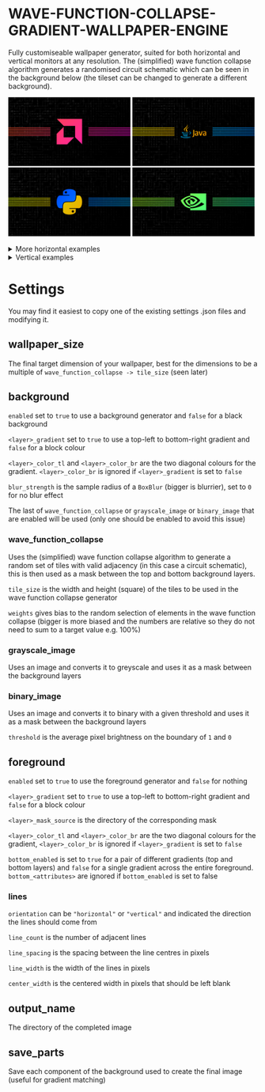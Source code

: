 # WAVE-FUNCTION-COLLAPSE-GRADIENT-WALLPAPER-ENGINE

Fully customiseable wallpaper generator, suited for both horizontal and vertical monitors at any resolution. The (simplified) wave function collapse algorithm generates a randomised circuit schematic which can be seen in the background below (the tileset can be changed to generate a different background).

<img src="final/amd_horizontal_result.png" width="49%"> <img src="final/java_horizontal_result.png" width="49%">
<img src="final/python_horizontal_result.png" width="49%"> <img src="final/nvidia_horizontal_result.png" width="49%">

<details>
<summary>More horizontal examples</summary>
<img src="final/intel_horizontal_result.png" width="49%"> <img src="final/cplusplus_horizontal_result.png" width="49%">
<img src="final/csharp_horizontal_result.png" width="49%"> <img src="final/javascript_horizontal_result.png" width="49%">
</details>

<details>
<summary>Vertical examples</summary>

<img src="final/amd_vertical_result.png" width="33%"> <img src="final/java_vertical_result.png" width="33%"> <img src="final/python_vertical_result.png" width="33%">
<img src="final/nvidia_vertical_result.png" width="33%"> <img src="final/intel_vertical_result.png" width="33%"> <img src="final/cplusplus_vertical_result.png" width="33%">
<img src="final/csharp_vertical_result.png" width="33%"> <img src="final/javascript_vertical_result.png" width="33%">

</details>

# Settings

You may find it easiest to copy one of the existing settings .json files and modifying it.

## wallpaper_size

The final target dimension of your wallpaper, best for the dimensions to be a multiple of ```wave_function_collapse -> tile_size``` (seen later)

## background

```enabled``` set to ```true``` to use a background generator and ```false``` for a black background

```<layer>_gradient``` set to ```true``` to use a top-left to bottom-right gradient and ```false``` for a block colour

```<layer>_color_tl``` and ```<layer>_color_br``` are the two diagonal colours for the gradient. ```<layer>_color_br``` is ignored if ```<layer>_gradient``` is set to ```false```

```blur_strength``` is the sample radius of a ```BoxBlur``` (bigger is blurrier), set to ```0``` for no blur effect

The last of ```wave_function_collapse``` or ```grayscale_image``` or ```binary_image``` that are enabled will be used (only one should be enabled to avoid this issue)

### wave_function_collapse

Uses the (simplified) wave function collapse algorithm to generate a random set of tiles with valid adjacency (in this case a circuit schematic), this is then used as a mask between the top and bottom background layers.

```tile_size``` is the width and height (square) of the tiles to be used in the wave function collapse generator

```weights``` gives bias to the random selection of elements in the wave function collapse (bigger is more biased and the numbers are relative so they do not need to sum to a target value e.g. 100%)

### grayscale_image

Uses an image and converts it to greyscale and uses it as a mask between the background layers

### binary_image

Uses an image and converts it to binary with a given threshold and uses it as a mask between the background layers

```threshold``` is the average pixel brightness on the boundary of ```1``` and ```0```

## foreground

```enabled``` set to ```true``` to use the foreground generator and ```false``` for nothing

```<layer>_gradient``` set to ```true``` to use a top-left to bottom-right gradient and ```false``` for a block colour

```<layer>_mask_source``` is the directory of the corresponding mask

```<layer>_color_tl``` and ```<layer>_color_br``` are the two diagonal colours for the gradient, ```<layer>_color_br``` is ignored if ```<layer>_gradient``` is set to ```false```

```bottom_enabled``` is set to ```true``` for a pair of different gradients (top and bottom layers) and ```false``` for a single gradient across the entire foreground. ```bottom_<attributes>``` are ignored if ```bottom_enabled``` is set to false

### lines

```orientation``` can be ```"horizontal"``` or ```"vertical"``` and indicated the direction the lines should come from

```line_count``` is the number of adjacent lines

```line_spacing``` is the spacing between the line centres in pixels

```line_width``` is the width of the lines in pixels

```center_width``` is the centered width in pixels that should be left blank

## output_name

The directory of the completed image

## save_parts

Save each component of the background used to create the final image (useful for gradient matching)